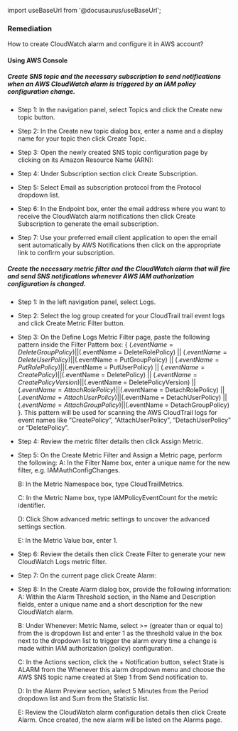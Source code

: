 import useBaseUrl from '@docusaurus/useBaseUrl';

### Remediation
How to create CloudWatch alarm and configure it in AWS account?

#### Using AWS Console

##### Create SNS topic and the necessary subscription to send notifications when an AWS CloudWatch alarm is triggered by an IAM policy configuration change.

- Step 1: In the navigation panel, select Topics and click the Create new topic button.

- Step 2: In the Create new topic dialog box, enter a name and a display name for your topic then click Create Topic.

- Step 3: Open the newly created SNS topic configuration page by clicking on its Amazon Resource Name (ARN):
		
- Step 4: Under Subscription section click Create Subscription.

- Step 5: Select Email as subscription protocol from the Protocol dropdown list.

- Step 6: In the Endpoint box, enter the email address where you want to receive the CloudWatch alarm notifications then click Create Subscription to generate the email subscription.

- Step 7: Use your preferred email client application to open the email sent automatically by AWS Notifications then click on the appropriate link to confirm your subscription.

##### Create the necessary metric filter and the CloudWatch alarm that will fire and send SNS notifications whenever AWS IAM authorization configuration is changed.

- Step 1: In the left navigation panel, select Logs.

- Step 2: Select the log group created for your CloudTrail trail event logs and click Create Metric Filter button.

- Step 3: On the Define Logs Metric Filter page, paste the following pattern inside the Filter Pattern box: { ($.eventName = DeleteGroupPolicy) || ($.eventName = DeleteRolePolicy) || ($.eventName = DeleteUserPolicy) || ($.eventName = PutGroupPolicy) || ($.eventName = PutRolePolicy) || ($.eventName = PutUserPolicy) || ($.eventName = CreatePolicy) || ($.eventName = DeletePolicy) || ($.eventName = CreatePolicyVersion) || ($.eventName = DeletePolicyVersion) || ($.eventName = AttachRolePolicy) || ($.eventName = DetachRolePolicy) || ($.eventName = AttachUserPolicy) || ($.eventName = DetachUserPolicy) || ($.eventName = AttachGroupPolicy) || ($.eventName = DetachGroupPolicy) }. This pattern will be used for scanning the AWS CloudTrail logs for event names like “CreatePolicy”, “AttachUserPolicy”, “DetachUserPolicy” or “DeletePolicy”.

- Step 4: Review the metric filter details then click Assign Metric.

- Step 5: On the Create Metric Filter and Assign a Metric page, perform the following:
	A: In the Filter Name box, enter a unique name for the new filter, e.g. IAMAuthConfigChanges.
	
    B: In the Metric Namespace box, type CloudTrailMetrics.
	
    C: In the Metric Name box, type IAMPolicyEventCount for the metric identifier.
	
    D: Click Show advanced metric settings to uncover the advanced settings section.
	
    E: In the Metric Value box, enter 1.

- Step 6: Review the details then click Create Filter to generate your new CloudWatch Logs metric filter.

- Step 7: On the current page click Create Alarm:
	
- Step 8: In the Create Alarm dialog box, provide the following information:
	A: Within the Alarm Threshold section, in the Name and Description fields, enter a unique name and a short description for the new CloudWatch alarm.
	
    B: Under Whenever: Metric Name, select >= (greater than or equal to) from the is dropdown list and enter 1 as the threshold value in the box next to the dropdown list to trigger the alarm every time a change is made within IAM authorization (policy) configuration.
	
    C: In the Actions section, click the + Notification button, select State is ALARM from the Whenever this alarm dropdown menu and choose the AWS SNS topic name created at Step 1 from Send notification to.
	
    D: In the Alarm Preview section, select 5 Minutes from the Period dropdown list and Sum from the Statistic list.
	
    E: Review the CloudWatch alarm configuration details then click Create Alarm. Once created, the new alarm will be listed on the Alarms page.